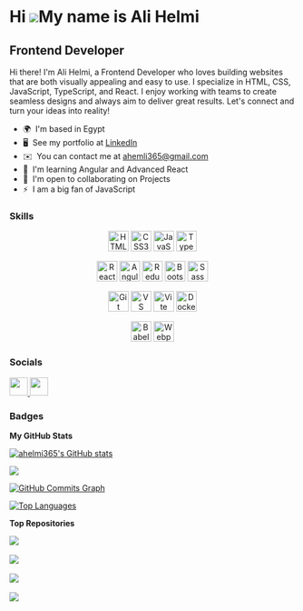 # Hi ![](https://user-images.githubusercontent.com/18350557/176309783-0785949b-9127-417c-8b55-ab5a4333674e.gif)My name is Ali Helmi

## Frontend Developer

Hi there! I'm Ali Helmi, a Frontend Developer who loves building websites that are both visually appealing and easy to use. I specialize in HTML, CSS, JavaScript, TypeScript, and React. I enjoy working with teams to create seamless designs and always aim to deliver great results. Let's connect and turn your ideas into reality!

- 🌍  I'm based in Egypt
- 🖥️  See my portfolio at [LinkedIn](http://www.linkedin.com/in/alihelmi/)
- ✉️  You can contact me at [ahemli365@gmail.com](mailto:ahemli365@gmail.com)
- 🧠  I'm learning Angular and Advanced React
- 🤝  I'm open to collaborating on Projects
- ⚡  I am a big fan of JavaScript

### Skills

<p align="center">
<a href="https://developer.mozilla.org/en-US/docs/Glossary/HTML5" target="_blank" rel="noreferrer"><img src="https://raw.githubusercontent.com/danielcranney/readme-generator/main/public/icons/skills/html5-colored.svg" width="36" height="36" alt="HTML5" /></a> <a href="https://www.w3.org/TR/CSS/#css" target="_blank" rel="noreferrer"><img src="https://raw.githubusercontent.com/danielcranney/readme-generator/main/public/icons/skills/css3-colored.svg" width="36" height="36" alt="CSS3" /></a> <a href="https://developer.mozilla.org/en-US/docs/Web/JavaScript" target="_blank" rel="noreferrer"><img src="https://raw.githubusercontent.com/danielcranney/readme-generator/main/public/icons/skills/javascript-colored.svg" width="36" height="36" alt="JavaScript" /></a> <a href="https://www.typescriptlang.org/" target="_blank" rel="noreferrer"><img src="https://raw.githubusercontent.com/danielcranney/readme-generator/main/public/icons/skills/typescript-colored.svg" width="36" height="36" alt="TypeScript" /></a></p>
<p align="center">
<a href="https://reactjs.org/" target="_blank" rel="noreferrer"><img src="https://raw.githubusercontent.com/danielcranney/readme-generator/main/public/icons/skills/react-colored.svg" width="36" height="36" alt="React" /></a> <a href="https://angular.io/" target="_blank" rel="noreferrer"><img src="https://raw.githubusercontent.com/danielcranney/readme-generator/main/public/icons/skills/angularjs-colored.svg" width="36" height="36" alt="Angular" /></a> <a href="https://redux.js.org/" target="_blank" rel="noreferrer"><img src="https://raw.githubusercontent.com/danielcranney/readme-generator/main/public/icons/skills/redux-colored.svg" width="36" height="36" alt="Redux" /></a> <a href="https://getbootstrap.com/" target="_blank" rel="noreferrer"><img src="https://raw.githubusercontent.com/danielcranney/readme-generator/main/public/icons/skills/bootstrap-colored.svg" width="36" height="36" alt="Bootstrap" /></a> <a href="https://sass-lang.com/" target="_blank" rel="noreferrer"><img src="https://raw.githubusercontent.com/danielcranney/readme-generator/main/public/icons/skills/sass-colored.svg" width="36" height="36" alt="Sass" /></a>
</p>
<p align="center">
<a href="https://git-scm.com/" target="_blank" rel="noreferrer"><img src="https://raw.githubusercontent.com/danielcranney/readme-generator/main/public/icons/skills/git-colored.svg" width="36" height="36" alt="Git" /></a> <a href="https://code.visualstudio.com/" target="_blank" rel="noreferrer"><img src="https://raw.githubusercontent.com/danielcranney/readme-generator/main/public/icons/skills/visualstudiocode.svg" width="36" height="36" alt="VS Code" /></a> <a href="https://vitejs.dev/" target="_blank" rel="noreferrer"><img src="https://raw.githubusercontent.com/danielcranney/readme-generator/main/public/icons/skills/vite-colored.svg" width="36" height="36" alt="Vite" /></a> <a href="https://www.docker.com/" target="_blank" rel="noreferrer"><img src="https://raw.githubusercontent.com/danielcranney/readme-generator/main/public/icons/skills/docker-colored.svg" width="36" height="36" alt="Docker" /></a>
</p>
<p align="center">
<a href="https://babeljs.io/" target="_blank" rel="noreferrer"><img src="https://babeljs.io/img/babel.svg" height="36" alt="Babel" /></a> <a href="https://webpack.js.org/" target="_blank" rel="noreferrer"><img src="https://webpack.js.org/site-logo.c0e60df418e04f58.svg" width="" height="36" alt="Webpack" /></a>

</p>

### Socials

<p align="left"> <a href="https://www.github.com/ahelmi365" target="_blank" rel="noreferrer"> <picture> <source media="(prefers-color-scheme: dark)" srcset="https://raw.githubusercontent.com/danielcranney/readme-generator/main/public/icons/socials/github-dark.svg" /> <source media="(prefers-color-scheme: light)" srcset="https://raw.githubusercontent.com/danielcranney/readme-generator/main/public/icons/socials/github.svg" /> <img src="https://raw.githubusercontent.com/danielcranney/readme-generator/main/public/icons/socials/github.svg" width="32" height="32" /> </picture> </a> <a href="https://www.linkedin.com/in/alihelmi" target="_blank" rel="noreferrer"> <picture> <source media="(prefers-color-scheme: dark)" srcset="https://raw.githubusercontent.com/danielcranney/readme-generator/main/public/icons/socials/linkedin-dark.svg" /> <source media="(prefers-color-scheme: light)" srcset="https://raw.githubusercontent.com/danielcranney/readme-generator/main/public/icons/socials/linkedin.svg" /> <img src="https://raw.githubusercontent.com/danielcranney/readme-generator/main/public/icons/socials/linkedin.svg" width="32" height="32" /> </picture> </a></p>

### Badges

<b>My GitHub Stats</b>

<a href="http://www.github.com/ahelmi365"><img src="https://github-readme-stats.vercel.app/api?username=ahelmi365&show_icons=true&hide=&count_private=true&title_color=0891b2&text_color=ffffff&icon_color=0891b2&bg_color=1c1917&hide_border=true&show_icons=true" alt="ahelmi365's GitHub stats" /></a>

<a href="http://www.github.com/ahelmi365"><img src="https://github-readme-streak-stats.herokuapp.com/?user=ahelmi365&stroke=ffffff&background=1c1917&ring=0891b2&fire=0891b2&currStreakNum=ffffff&currStreakLabel=0891b2&sideNums=ffffff&sideLabels=ffffff&dates=ffffff&hide_border=true" /></a>

<a href="http://www.github.com/ahelmi365"><img src="https://github-readme-activity-graph.cyclic.app/graph?username=ahelmi365&bg_color=1c1917&color=ffffff&line=0891b2&point=ffffff&area_color=1c1917&area=true&hide_border=true&custom_title=GitHub%20Commits%20Graph" alt="GitHub Commits Graph" /></a>

<a href="https://github.com/ahelmi365" align="left"><img src="https://github-readme-stats.vercel.app/api/top-langs/?username=ahelmi365&langs_count=10&title_color=0891b2&text_color=ffffff&icon_color=0891b2&bg_color=1c1917&hide_border=true&locale=en&custom_title=Top%20%Languages" alt="Top Languages" /></a>

<b>Top Repositories</b>

<div width="100%"  class="repos-container" style = "display:flex; gap:1rem; flex-wrap:wrap; justify-content:flex-start;">
   <div class="repo-box" style="box-sizing: border-box; flex: 1 1 48%; max-width:300px;">
        <a href="https://github.com/ahelmi365/chakra-ui-react">
            <img src="https://github-readme-stats.vercel.app/api/pin/?username=ahelmi365&repo=chakra-ui-react&title_color=0891b2&text_color=ffffff&icon_color=0891b2&bg_color=1c1917&hide_border=true&locale=en" />
        </a>
    </div><br/>
   <div class="repo-box"style="box-sizing: border-box; flex: 1 1 48%; max-width:300px;">
        <a href="https://github.com/ahelmi365/iEat-App" >
            <img  src="https://github-readme-stats.vercel.app/api/pin/?username=ahelmi365&repo=iEat-App&title_color=0891b2&text_color=ffffff&icon_color=0891b2&bg_color=1c1917&hide_border=true&locale=en" />
        </a>
    </div><br/>
  <div class="repo-box"style="box-sizing: border-box; flex: 1 1 48%; max-width:300px;">
        <a href="https://github.com/ahelmi365/tinymce-text-editor-react">
            <img src="https://github-readme-stats.vercel.app/api/pin/?username=ahelmi365&repo=tinymce-text-editor-react&title_color=0891b2&text_color=ffffff&icon_color=0891b2&bg_color=1c1917&hide_border=true&locale=en" />
        </a>
    </div><br/>
    <div class="repo-box"style="box-sizing: border-box; flex: 1 1 48%; max-width:300px;">
        <a href="https://github.com/ahelmi365/javascript-and-react-paterns" >
            <img  src="https://github-readme-stats.vercel.app/api/pin/?username=ahelmi365&repo=javascript-and-react-paterns&title_color=0891b2&text_color=ffffff&icon_color=0891b2&bg_color=1c1917&hide_border=true&locale=en" />
        </a>
    </div>
</div>
